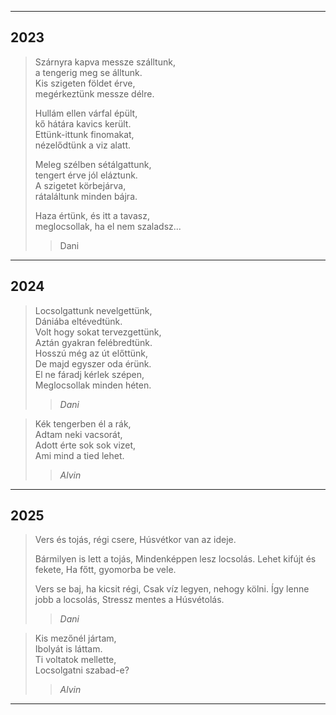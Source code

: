 
---

## 2023

> Szárnyra kapva messze szálltunk,  
> a tengerig meg se álltunk.  
> Kis szigeten földet érve,  
> megérkeztünk messze délre.  
>
> Hullám ellen várfal épült,  
> kő hátára kavics került.  
> Ettünk-ittunk finomakat,  
> nézelődtünk a viz alatt.  
>
> Meleg szélben sétálgattunk,  
> tengert érve jól eláztunk.  
> A szigetet körbejárva,  
> rátaláltunk minden bájra.  
>
> Haza értünk, és itt a tavasz,  
> meglocsollak, ha el nem szaladsz...  
>
>> Dani

---

## 2024

> Locsolgattunk nevelgettünk,  
> Dániába eltévedtünk.  
> Volt hogy sokat tervezgettünk,  
> Aztán gyakran felébredtünk.  
> Hosszú még az út előttünk,  
> De majd egyszer oda érünk.  
> El ne fáradj kérlek szépen,  
> Meglocsollak minden héten.  
>
>> *Dani*

> Kék tengerben él a rák,  
> Adtam neki vacsorát,  
> Adott érte sok sok vizet,  
> Ami mind a tied lehet.  
>
>> *Alvin*

---

## 2025

> Vers és tojás, régi csere,
> Húsvétkor van az ideje.
>
> Bármilyen is lett a tojás,
> Mindenképpen lesz locsolás.
> Lehet kifújt és fekete,
> Ha főtt, gyomorba be vele.
>
> Vers se baj, ha kicsit régi,
> Csak víz legyen, nehogy kölni.
> Így lenne jobb a locsolás,
> Stressz mentes a Húsvétolás.
>
>> *Dani*

> Kis mezőnél jártam,  
> Ibolyát is láttam.  
> Ti voltatok mellette,  
> Locsolgatni szabad-e?  
>
>> *Alvin*

---
